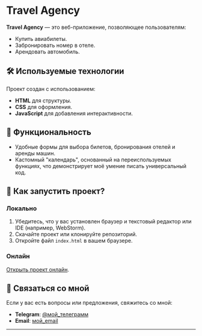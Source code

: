 # Travel Agency

**Travel Agency** — это веб-приложение, позволяющее пользователям:
- Купить авиабилеты.
- Забронировать номер в отеле.
- Арендовать автомобиль.

## 🛠 Используемые технологии
Проект создан с использованием:
- **HTML** для структуры.
- **CSS** для оформления.
- **JavaScript** для добавления интерактивности.

## 🚀 Функциональность
- Удобные формы для выбора билетов, бронирования отелей и аренды машин.
- Кастомный "календарь", основанный на переиспользуемых функциях, что демонстрирует моё умение писать универсальный код.

## 📂 Как запустить проект?
### Локально
1. Убедитесь, что у вас установлен браузер и текстовый редактор или IDE (например, WebStorm).
2. Скачайте проект или клонируйте репозиторий.
3. Откройте файл `index.html` в вашем браузере.

### Онлайн
[Открыть проект онлайн](https://blizngg.github.io/TravelAgency/).

## 🔗 Связаться со мной
Если у вас есть вопросы или предложения, свяжитесь со мной:
- **Telegram**: [@мой_телеграмм](https://t.me/MicrovolnovkaSV4)
- **Email**: [мой_email](mailto:blizn.dev@gmail.com)

---


